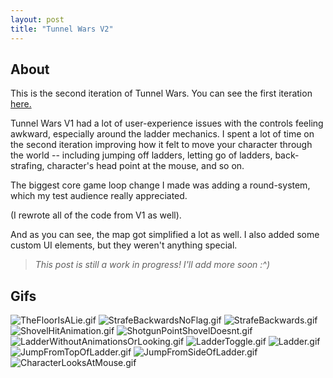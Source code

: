 ```yaml
---
layout: post
title: "Tunnel Wars V2"
---
```


## About

This is the second iteration of Tunnel Wars. You can see the first iteration [here.](./2023-1-2-tunnel-wars-v1.md)

Tunnel Wars V1 had a lot of user-experience issues with the controls feeling awkward, especially around the ladder mechanics. I spent a lot of time on the second iteration improving how it felt to move your character through the world -- including jumping off ladders, letting go of ladders, back-strafing, character's head point at the mouse, and so on.

The biggest core game loop change I made was adding a round-system, which my test audience really appreciated.

(I rewrote all of the code from V1 as well).

And as you can see, the map got simplified a lot as well. I also added some custom UI elements, but they weren't anything special.

> _This post is still a work in progress! I'll add more soon :^)_

## Gifs

![TheFloorIsALie.gif](https://drive.google.com/uc?id=1mCH8LSfsqNm-47QUCJpQ-tdP59_vti0j&export=download)
![StrafeBackwardsNoFlag.gif](https://drive.google.com/uc?id=1KpZaSCUXc12GEiEwIM8jXCTwZDIvLh-n&export=download)
![StrafeBackwards.gif](https://drive.google.com/uc?id=1VwgCc5-z1mYO0Xea6d2W1B-SeKgt6Xpc&export=download)
![ShovelHitAnimation.gif](https://drive.google.com/uc?id=1o2TdA7OfdajBss7JwiWWDxDbLGcwXrpN&export=download)
![ShotgunPointShovelDoesnt.gif](https://drive.google.com/uc?id=1zqTDuJaqzPY4RNmVTiEYK3e6cfoNIvbZ&export=download)
![LadderWithoutAnimationsOrLooking.gif](https://drive.google.com/uc?id=1CYLLf7Vs1X62QnwUYFDg9QCpEBJ-C_DI&export=download)
![LadderToggle.gif](https://drive.google.com/uc?id=1Fyx_d7qUk8rMrIh-mNFvxtRHrNhIUjUJ&export=download)
![Ladder.gif](https://drive.google.com/uc?id=1pIRXXMYC1p_txWT5RTkUzoeo6c16ddYW&export=download)
![JumpFromTopOfLadder.gif](https://drive.google.com/uc?id=1ptPsbY0bHEzKtvdaec_EDPu9TBAIJldA&export=download)
![JumpFromSideOfLadder.gif](https://drive.google.com/uc?id=1vtNYqnQYwTpQ8PgpQtEMNwf8aZuzN8qJ&export=download)
![CharacterLooksAtMouse.gif](https://drive.google.com/uc?id=1ioAoE1iT3CjJ6vE3TmUcnJSYx_rmy870&export=download)
